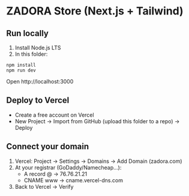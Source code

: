 
# ZADORA Store (Next.js + Tailwind)

## Run locally
1) Install Node.js LTS
2) In this folder:
```
npm install
npm run dev
```
Open http://localhost:3000

## Deploy to Vercel
- Create a free account on Vercel
- New Project → Import from GitHub (upload this folder to a repo) → Deploy

## Connect your domain
1) Vercel: Project → Settings → Domains → Add Domain (zadora.com)
2) At your registrar (GoDaddy/Namecheap...):
   - A record @ → 76.76.21.21
   - CNAME www → cname.vercel-dns.com
3) Back to Vercel → Verify
